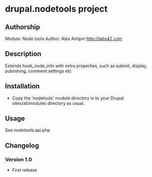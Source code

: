 # drupal.nodetools project

## Authorship

Module: Node tools
Author: Alex Antipin <http://labs42.com>


## Description
Extends hook_node_info with extra properties, such as submit, display, publishing, comment settings etc


## Installation
* Copy the 'nodetools' module directory in to your Drupal sites/all/modules directory as usual.


## Usage
See nodetools.api.php

## Changelog

### Version 1.0
* First release